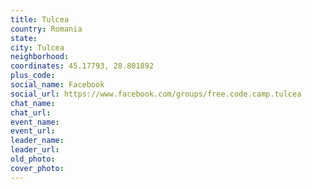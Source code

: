 ```yaml
---
title: Tulcea
country: Romania
state: 
city: Tulcea
neighborhood: 
coordinates: 45.17793, 28.801892
plus_code:
social_name: Facebook
social_url: https://www.facebook.com/groups/free.code.camp.tulcea
chat_name:
chat_url:
event_name:
event_url:
leader_name:
leader_url:
old_photo: 
cover_photo:
---
```

